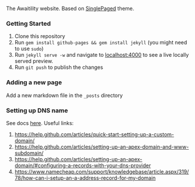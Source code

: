
The Awaitility website. Based on [SinglePaged](https://github.com/t413/SinglePaged) theme.
 
### Getting Started
 
1. Clone this repository
1. Run `gem install github-pages && gem install jekyll` (you might need to use `sudo`)
1. Run `jekyll serve -w` and navigate to [localhost:4000](http://localhost:4000) to see a live locally served preview.
1. Run `git push` to publish the changes

### Adding a new page

Add a new markdown file in the `_posts` directory

### Setting up DNS name

See docs [here](https://help.github.com/articles/setting-up-your-pages-site-repository/). Useful links:

1. https://help.github.com/articles/quick-start-setting-up-a-custom-domain/
1. https://help.github.com/articles/setting-up-an-apex-domain-and-www-subdomain/
1. https://help.github.com/articles/setting-up-an-apex-domain/#configuring-a-records-with-your-dns-provider
1. https://www.namecheap.com/support/knowledgebase/article.aspx/319/78/how-can-i-setup-an-a-address-record-for-my-domain